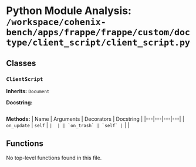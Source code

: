 # Python Module Analysis: `/workspace/cohenix-bench/apps/frappe/frappe/custom/doctype/client_script/client_script.py`

## Classes

### `ClientScript`
**Inherits:** `Document`


**Docstring:**
```

```

**Methods:**
| Name | Arguments | Decorators | Docstring |
|---|---|---|---|
| `on_update` | `self` | `` |  |
| `on_trash` | `self` | `` |  |





## Functions

No top-level functions found in this file.
